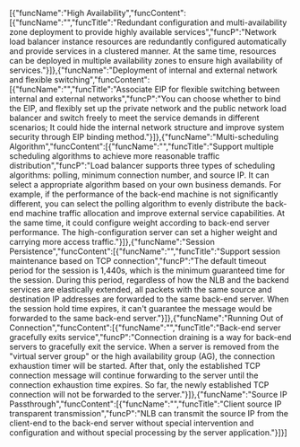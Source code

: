 [{"funcName":"High Availability","funcContent":[{"funcName":"","funcTitle":"Redundant configuration and multi-availability zone deployment to provide highly available services","funcP":"Network load balancer instance resources are redundantly configured automatically and provide services in a clustered manner. At the same time, resources can be deployed in multiple availability zones to ensure high availability of services."}]},{"funcName":"Deployment of internal and external network and flexible switching","funcContent":[{"funcName":"","funcTitle":"Associate EIP for flexible switching between internal and external networks","funcP":"You can choose whether to bind the EIP, and flexibly set up the private network and the public network load balancer and switch freely to meet the service demands in different scenarios; It could hide the internal network structure and improve system security through EIP binding method."}]},{"funcName":"Multi-scheduling Algorithm","funcContent":[{"funcName":"","funcTitle":"Support multiple scheduling algorithms to achieve more reasonable traffic distribution","funcP":"Load balancer supports three types of scheduling algorithms: polling, minimum connection number, and source IP. It can select a appropriate algorithm based on your own business demands. For example, if the performance of the back-end machine is not significantly different, you can select the polling algorithm to evenly distribute the back-end machine traffic allocation and improve external service capabilities. At the same time, it could configure weight according to back-end server performance. The high-configuration server can set a higher weight and carrying more access traffic."}]},{"funcName":"Session Persistence","funcContent":[{"funcName":"","funcTitle":"Support session maintenance based on TCP connection","funcP":"The default timeout period for the session is 1,440s, which is the minimum guaranteed time for the session. During this period, regardless of how the NLB and the backend services are elastically extended, all packets with the same source and destination IP addresses are forwarded to the same back-end server. When the session hold time expires, it can't guarantee the message would be forwarded to the same back-end server."}]},{"funcName":"Running Out of Connection","funcContent":[{"funcName":"","funcTitle":"Back-end server gracefully exits service","funcP":"Connection draining is a way for back-end servers to gracefully exit the service. When a server is removed from the "virtual server group" or the high availability group (AG), the connection exhaustion timer will be started. After that, only the established TCP connection message will continue forwarding to the server until the connection exhaustion time expires. So far, the newly established TCP connection will not be forwarded to the server."}]},{"funcName":"Source IP Passthrough","funcContent":[{"funcName":"","funcTitle":"Client source IP transparent transmission","funcP":"NLB can transmit the source IP from the client-end to the back-end server without special intervention and configuration and without special processing by the server application."}]}]